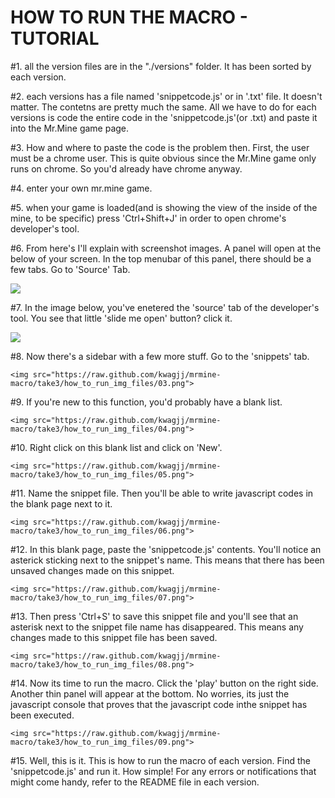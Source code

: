 HOW TO RUN THE MACRO - TUTORIAL
================================
  
  #1. all the version files are in the "./versions" folder. It has been sorted by each version.
  
  #2. each versions has a file named 'snippetcode.js' or in '.txt' file. It doesn't matter. The contetns are pretty much the same. All we have to do for each versions is code the entire code in the 'snippetcode.js'(or .txt) and paste it into the Mr.Mine game page.
  
  #3. How and where to paste the code is the problem then. First, the user must be a chrome user. This is quite obvious since the Mr.Mine game only runs on chrome. So you'd already have chrome anyway.
  
  #4. enter your own mr.mine game.
  
  #5. when your game is loaded(and is showing the view of the inside of the mine, to be specific) press 'Ctrl+Shift+J' in order to open chrome's developer's tool.
  
  #6. From here's I'll explain with screenshot images. A panel will open at the below of your screen. In the top menubar of this panel, there should be a few tabs. Go to 'Source' Tab.
  
   <img src="https://raw.github.com/kwagjj/mrmine-macro/take3/how_to_run_img_files/01.png">
  
  #7.  In the image below, you've enetered the 'source' tab of the developer's tool. You see that little 'slide me open' button? click it.
  
  <img src="https://raw.github.com/kwagjj/mrmine-macro/take3/how_to_run_img_files/02.png">
  
  #8. Now there's a sidebar with a few more stuff. Go to the 'snippets' tab.
  
    <img src="https://raw.github.com/kwagjj/mrmine-macro/take3/how_to_run_img_files/03.png">
  
  #9. If you're new to this function, you'd probably have a blank list. 
  
    <img src="https://raw.github.com/kwagjj/mrmine-macro/take3/how_to_run_img_files/04.png">
  
  #10. Right click on this blank list and click on 'New'.
  
    <img src="https://raw.github.com/kwagjj/mrmine-macro/take3/how_to_run_img_files/05.png">
  
  #11. Name the snippet file. Then you'll be able to write javascript codes in the blank page next to it.
  
    <img src="https://raw.github.com/kwagjj/mrmine-macro/take3/how_to_run_img_files/06.png">
  
  #12. In this blank page, paste the 'snippetcode.js' contents. You'll notice an asterick sticking next to the snippet's name. This means that there has been unsaved changes made on this snippet.
  
    <img src="https://raw.github.com/kwagjj/mrmine-macro/take3/how_to_run_img_files/07.png">
  
  #13. Then press 'Ctrl+S' to save this snippet file and you'll see that an asterisk next to the snippet file name has disappeared. This means any changes made to this snippet file has been saved.
  
    <img src="https://raw.github.com/kwagjj/mrmine-macro/take3/how_to_run_img_files/08.png">
  
  #14. Now its time to run the macro. Click the 'play' button on the right side. Another thin panel will appear at the bottom. No worries, its just the javascript console that proves that the javascript code inthe snippet has been executed. 
  
    <img src="https://raw.github.com/kwagjj/mrmine-macro/take3/how_to_run_img_files/09.png">
  
  #15. Well, this is it. This is how to run the macro of each version. Find the 'snippetcode.js' and run it. How simple! For any errors or notifications that might come handy, refer to the README file in each version.
